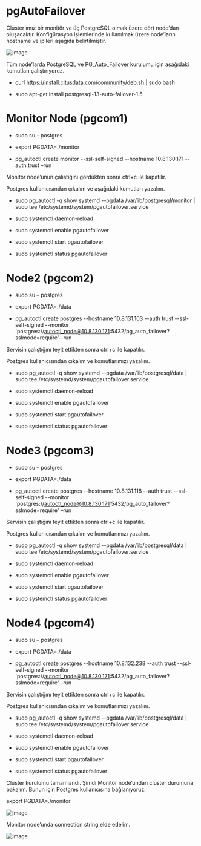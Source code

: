 # pgAutoFailover

Cluster’ımız bir monitör ve üç PostgreSQL olmak üzere dört node’dan oluşacaktır. Konfigürasyon işlemlerinde kullanılmak üzere node’ların hostname ve ip’leri aşağıda belirtilmiştir.

![image](https://user-images.githubusercontent.com/72556168/150009622-af860f1c-2d75-4c3e-85eb-9011ea3d4001.png)

Tüm node’larda PostgreSQL ve PG_Auto_Failover kurulumu için aşağıdaki komutları çalıştırıyoruz.

- curl https://install.citusdata.com/community/deb.sh | sudo bash

- sudo apt-get install postgresql-13-auto-failover-1.5

# Monitor Node (pgcom1)

- sudo su - postgres

- export PGDATA=./monitor

- pg_autoctl create monitor --ssl-self-signed --hostname 10.8.130.171 --auth trust –run
 
Monitör node’unun çalıştığını gördükten sonra ctrl+c ile kapatılır.
 
Postgres kullanıcısından çıkalım ve aşağıdaki komutları yazalım.

 - sudo pg_autoctl -q show systemd --pgdata /var/lib/postgresql/monitor | sudo tee /etc/systemd/system/pgautofailover.service

 - sudo systemctl daemon-reload

 - sudo systemctl enable pgautofailover

 - sudo systemctl start pgautofailover

 - sudo systemctl status pgautofailover

# Node2 (pgcom2)

 - sudo su – postgres

 - export PGDATA=./data

 - pg_autoctl create postgres --hostname 10.8.131.103 --auth trust --ssl-self-signed --monitor 'postgres://autoctl_node@10.8.130.171:5432/pg_auto_failover?sslmode=require’--run

  Servisin çalıştığını teyit ettikten sonra ctrl+c ile kapatılır.

  Postgres kullanıcısından çıkalım ve komutlarımızı yazalım.

 - sudo pg_autoctl -q show systemd --pgdata /var/lib/postgresql/data | sudo tee /etc/systemd/system/pgautofailover.service

 - sudo systemctl daemon-reload

 - sudo systemctl enable pgautofailover

 - sudo systemctl start pgautofailover

 - sudo systemctl status pgautofailover

# Node3 (pgcom3)

 - sudo su – postgres
 
 - export PGDATA=./data
  
 - pg_autoctl create postgres --hostname 10.8.131.118 --auth trust --ssl-self-signed --monitor 'postgres://autoctl_node@10.8.130.171:5432/pg_auto_failover?sslmode=require' –run 

 Servisin çalıştığını teyit ettikten sonra ctrl+c ile kapatılır.

 Postgres kullanıcısından çıkalım ve komutlarımızı yazalım.

 - sudo pg_autoctl -q show systemd --pgdata /var/lib/postgresql/data | sudo tee /etc/systemd/system/pgautofailover.service

 - sudo systemctl daemon-reload

 - sudo systemctl enable pgautofailover

 - sudo systemctl start pgautofailover

 - sudo systemctl status pgautofailover

# Node4 (pgcom4)

 - sudo su – postgres

 - export PGDATA=./data

 - pg_autoctl create postgres --hostname 10.8.132.238 --auth trust --ssl-self-signed --monitor 'postgres://autoctl_node@10.8.130.171:5432/pg_auto_failover?sslmode=require' –run

 Servisin çalıştığını teyit ettikten sonra ctrl+c ile kapatılır.

 Postgres kullanıcısından çıkalım ve komutlarımızı yazalım.

 - sudo pg_autoctl -q show systemd --pgdata /var/lib/postgresql/data | sudo tee /etc/systemd/system/pgautofailover.service

 - sudo systemctl daemon-reload

 - sudo systemctl enable pgautofailover

 - sudo systemctl start pgautofailover
 
 - sudo systemctl status pgautofailover


Cluster kurulumu tamamlandı. Şimdi Monitör node’undan cluster durumuna bakalım. Bunun için Postgres kullanıcısına bağlanıyoruz.

export PGDATA=./monitor

![image](https://user-images.githubusercontent.com/72556168/150010171-e1f77278-fcb0-4f26-83f4-ac9309daa661.png)

Monitor node’unda connection string elde edelim.

![image](https://user-images.githubusercontent.com/72556168/150010192-34e104ae-97b3-41be-9268-19d38c78a054.png)






